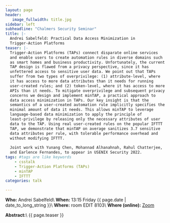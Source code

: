 ```yaml
---
layout: page
header:
   image_fullwidth: title.jpg
sidebar: left
subheadline: "Chalmers Security Seminar"
title: |-
  Andrei Sabelfeld: Practical Data Access Minimization in
  Trigger-Action Platforms
teaser: |-
  Trigger-Action Platforms (TAPs) connect disparate online services
  and enable users to create automation rules in diverse domains such
  as smart homes and business productivity. Unfortunately, the current
  TAP design is flawed from a privacy perspective, since it has
  unfettered access to sensitive user data. We point out that TAPs
  suffer from two types of overprivilege: (1) attribute-level, where
  it has access to more data attributes than it needs for running
  user-created rules; and (2) token-level, where it has access to more
  APIs than it needs. To mitigate overprivilege and subsequent privacy
  concerns we design and implement minTAP, a practical approach to
  data access minimization in TAPs. Our key insight is that the
  semantics of a user-created automation rule implicitly specifies the
  minimal amount of data it needs. This allows minTAP to leverage
  language-based data minimization to apply the principle of
  least-privilege by releasing only the necessary attributes of user
  data to the TAP. Using real user-created rules on the popular IFTTT
  TAP, we demonstrate that minTAP on average sanitizes 3.7 sensitive
  data attributes per rule, with tolerable performance overhead and
  without modifying IFTTT.
  
  Joint work with Yunang Chen, Mohannad Alhanahnah, Rahul Chatterjee,
  and Earlence Fernandes, to appear in USENIX Security 2022.
tags: #tags are like keywords
    - csstalk
    - Trigger-Action Platforms (TAPs)
    - minTAP
    - IFTTT
categories: talk

---
```

**Who:**  Andrei Sabelfeld\\
**When:**  13:15 Friday {{ page.date | date_to_long_string }}\\
**Where:**  room EDIT 8103\\
**Where (online):**  [Zoom](https://chalmers.zoom.us/j/65786317139?pwd=U1FlMks3THpNNG1WaFRJNkJxQXdBQT09)

**Abstract:**\\
{{ page.teaser }}
